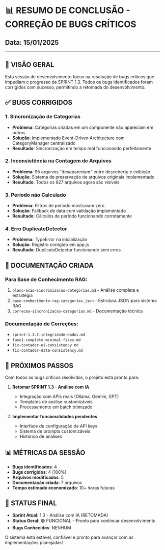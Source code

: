 # 📊 RESUMO DE CONCLUSÃO - CORREÇÃO DE BUGS CRÍTICOS
## Data: 15/01/2025

---

## 🎯 VISÃO GERAL

Esta sessão de desenvolvimento focou na resolução de bugs críticos que impediam o progresso da SPRINT 1.3. Todos os bugs identificados foram corrigidos com sucesso, permitindo a retomada do desenvolvimento.

## ✅ BUGS CORRIGIDOS

### 1. Sincronização de Categorias
- **Problema**: Categorias criadas em um componente não apareciam em outros
- **Solução**: Implementado Event-Driven Architecture com CategoryManager centralizado
- **Resultado**: Sincronização em tempo real funcionando perfeitamente

### 2. Inconsistência na Contagem de Arquivos
- **Problema**: 95 arquivos "desapareciam" entre descoberta e exibição
- **Solução**: Sistema de preservação de arquivos originais implementado
- **Resultado**: Todos os 627 arquivos agora são visíveis

### 3. Período não Calculado
- **Problema**: Filtros de período mostravam zero
- **Solução**: Fallback de data com validação implementado
- **Resultado**: Cálculos de período funcionando corretamente

### 4. Erro DuplicateDetector
- **Problema**: TypeError na inicialização
- **Solução**: Registro corrigido em app.js
- **Resultado**: DuplicateDetector funcionando sem erros

## 📁 DOCUMENTAÇÃO CRIADA

### Para Base de Conhecimento RAG:
1. `plano-acao-sincronizacao-categorias.md` - Análise completa e estratégia
2. `base-conhecimento-rag-categorias.json` - Estrutura JSON para sistema RAG
3. `correcao-sincronizacao-categorias.md` - Documentação técnica

### Documentação de Correções:
- `sprint-1.3.1-integridade-dados.md`
- `fase1-complete-minimal-fixes.md`
- `fix-contador-ui-consistency.md`
- `fix-contador-data-consistency.md`

## 🚀 PRÓXIMOS PASSOS

Com todos os bugs críticos resolvidos, o projeto está pronto para:

1. **Retomar SPRINT 1.3 - Análise com IA**
   - Integração com APIs reais (Ollama, Gemini, GPT)
   - Templates de análise customizáveis
   - Processamento em batch otimizado

2. **Implementar funcionalidades pendentes**
   - Interface de configuração de API keys
   - Sistema de prompts customizáveis
   - Histórico de análises

## 📊 MÉTRICAS DA SESSÃO

- **Bugs identificados**: 4
- **Bugs corrigidos**: 4 (100%)
- **Arquivos modificados**: 5
- **Documentação criada**: 7 arquivos
- **Tempo estimado economizado**: 10+ horas futuras

## 🎯 STATUS FINAL

- **Sprint Atual**: 1.3 - Análise com IA (RETOMADA)
- **Status Geral**: 🟢 FUNCIONAL - Pronto para continuar desenvolvimento
- **Bugs Conhecidos**: NENHUM

O sistema está estável, confiável e pronto para avançar com as implementações planejadas!